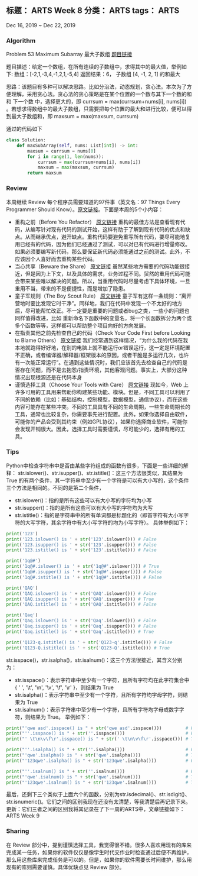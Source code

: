 标题： ARTS Week 8
分类： ARTS
tags： ARTS
-----------------------------------

Dec 16, 2019 ~ Dec 22, 2019
### Algorithm
Problem 53 Maximum Subarray 最大子数组  [题目链接](https://leetcode-cn.com/problems/maximum-subarray/)

题目描述：给定一个数组，在所有连续的子数组中，求得其中的最大值，举例如下:
数组：[-2,1,-3,4,-1,2,1,-5,4]
返回结果：6， 子数组 [4, -1, 2, 1] 的和最大

思路：该题目有多种可以解决思路。比如分治法，动态规划，贪心法。本次为了方便理解，采用贪心法。贪心法的贪心策略是在某个位置的一个数与其下一个数的和 和 下一个数 中，选择更大的，即 currsum = max(currsum+nums[i], nums[i]) 。若想求得数组中的最大子数组，只需要把每个位置的最大和进行比较，便可以得到最大子数组和，即 maxsum = max(maxsum, currsum)

通过的代码如下
```python
class Solution:
    def maxSubArray(self, nums: List[int]) -> int:
        maxsum = currsum = nums[0]
        for i in range(1, len(nums)):
            currsum = max(currsum+nums[i], nums[i])
            maxsum = max(maxsum, currsum)
        return maxsum
```

### Review
本周继续 Review 每个程序员需要知道的97件事（英文名：97 Things Every Programmer Should Know）。[原文链接](https://97-things-every-x-should-know.gitbooks.io/97-things-every-programmer-should-know/content/en/)。下面是本周的5个小内容：
- 重构之前（Before You Refactor）  [原文链接](https://97-things-every-x-should-know.gitbooks.io/97-things-every-programmer-should-know/content/en/thing_06/)
重构的最佳方法是查看现有代码，从编写针对现有代码的测试开始，这样有助于了解到现有代码的优点和缺点。从而继承优点，避开缺点。重构代码要避免重写所有代码，要尽可能地复用已经有的代码，因为他们已经通过了测试，可以对已有代码进行增量修改。如果必须要编写新代码，那么要保证新代码必须能通过之前的测试。此外，不应该因个人喜好而去重构某些代码。
- 当心共享（Beware the Share） [原文链接](https://97-things-every-x-should-know.gitbooks.io/97-things-every-programmer-should-know/content/en/thing_07/)
虽然某些地方需要的代码功能很接近，但是因为上下文，以及具体的需求，业务过程不同。贸然的重用代码可能会带来某些难以解决的问题。所以，当重用代码时尽量考虑下具体环境，一旦重用不当，带来的不是便捷性，而是增加了隐患。
- 童子军规则（The Boy Scout Rule） [原文链接](https://97-things-every-x-should-know.gitbooks.io/97-things-every-programmer-should-know/content/en/thing_08/)
童子军有这样一条规则：“离开营地时要比发现它时干净”。同样地，我们在代码中发现一个不太好的地方后，尽可能帮忙改正。不一定要是重要的问题或者bug之类，一些小的问题也同样值得改进，比如 重新命名下函数中的变量名，将一个长函数拆分为两个或多个函数等等，这样都可以帮助整个项目向好的方向发展。
- 在指责其他之前先检查自己的代码（Check Your Code First before Looking to Blame Others） [原文链接](https://97-things-every-x-should-know.gitbooks.io/97-things-every-programmer-should-know/content/en/thing_09/)
我们经常遇到这样情况，“为什么我的代码在我本地就跑得好好地，在别的电脑上就不能运行or错误运行，这一定是环境配置不正确，或者编译器/解释器/框架版本的原因，或者干脆是多运行几次，也许有一次能正常运行”。在遇到这些情况时，我们应该首先去检查自己的代码是否存在问题，而不是去抱怨/指责环境，其他客观问题。事实上，大部分这种情况出现根源还是在代码本身
- 谨慎选择工具（Choose Your Tools with Care） [原文链接](https://97-things-every-x-should-know.gitbooks.io/97-things-every-programmer-should-know/content/en/thing_10/)
现如今，Web 上许多可用的工具用来帮助你构建某些功能、模块。但是，不同工具可以利用了不同的依赖（比如：基础结构，控制模型，数据模型，通信协议），而在这些内容可能存在某些冲突。不同的工具具有不同的生命周期，一些生命周期长的工具，通常也比较复杂，你需要事先进行配置。此外，如果你选择自由软件，可能你的产品会受到其约束（例如GPL协议），如果你选择商业软件，可能你会发现开销很大。因此，选择工具时需要谨慎，尽可能少的，选择有用的工具。

### Tips
Python中检查字符串中是否由某些字符组成的函数有很多，下面是一些详细的解释：
str.islower()、str.isupper()、str.istitle()：这三个方法很类似，其结果为 True 的有两个条件，其一字符串中至少有一个字符是可以有大小写的，这个条件三个方法是相同的。不同的是第二个条件，
- str.islower()：指的是所有这些可以有大小写的字符均为小写
- str.isupper()：指的是所有这些可以有大小写的字符均为大写
- str.istitle()：指的是字符串中的所有单词都是标题化的（即首字符有大小写字符的大写字符，其余字符中有大小写字符的均为小写字符）。
具体举例如下：
```python
print('123')
print('123.islower() is ' + str('123'.islower())) # False
print('123.isupper() is ' + str('123'.isupper())) # False
print('123.istitle() is ' + str('123'.istitle())) # False

print('1q@#')
print('1q@#.islower() is ' + str('1q@#'.islower())) # True
print('1q@#.isupper() is ' + str('1q@#'.isupper())) # False
print('1q@#.istitle() is ' + str('1q@#'.istitle())) # False

print('QAQ')
print('QAQ.islower() is ' + str('QAQ'.islower())) # False
print('QAQ.isupper() is ' + str('QAQ'.isupper())) # True
print('QAQ.istitle() is ' + str('QAQ'.istitle())) # False

print('Qaq')
print('Qaq.islower() is ' + str('Qaq'.islower())) # False
print('Qaq.isupper() is ' + str('Qaq'.isupper())) # False
print('Qaq.istitle() is ' + str('Qaq'.istitle())) # True

print('Q123-q.istitle() is ' + str('Q123-q'.istitle())) # False
print('Q123-Q.istitle() is ' + str('Q123-Q'.istitle())) # True
```

str.isspace()，str.isalpha()，str.isalnum()：这三个方法很接近，其含义分别为：
- str.isspace()：表示字符串中至少有一个字符，且所有字符均在此字符集合中 { ' ', '\t', '\n', '\v', '\f', '\r' }，则结果为 True
- str.isalpha()：表示字符串中至少有一个字符，且所有字符均字母字符，则结果为 True
- str.isalnum()：表示字符串中至少有一个字符，且所有字符均字母或数字字符，则结果为 True。
举例如下：
```python
print("'qwe asd'.isspace() is " + str('qwe asd'.isspace()))         # False
print("''.isspace() is " + str(''.isspace()))                       # False
print("' \t\n\v\f\r'.isspace() is " + str(' \t\n\v\f\r'.isspace())) # True

print("''.isalpha() is " + str(''.isalpha()))                       # False
print("'qwe'.isalpha() is " + str('qwe'.isalpha()))                 # True
print("'123qwe'.isalpha() is " + str('123qwe'.isalpha()))           # False

print("''.isalnum() is " + str(''.isalnum()))                       # False
print("'qwe'.isalnum() is " + str('qwe'.isalnum()))                 # True
print("'123qwe'.isalnum() is " + str('123qwe'.isalnum()))           # True
```
最后，还剩下三个类似于上面六个的函数，分别为str.isdecimal()、str.isdigit()、str.isnumeric()。它们之间的区别我现在还没有太清楚，等我清楚后再记录下来。更新：它们三者之间的区别我将其记录在了下一周的ARTS中，文章链接如下：ARTS Week 9

### Sharing
在 Review 部分中，提到谨慎选择工具，我觉得很不错。很多人喜欢用现有的库来完成某一任务，如果你的软件仅仅是像学生时代交作业时检查通过后便不再维护，那么用这些库来完成任务是可以的。但是，如果你的软件需要长时间维护，那么用现有的库则需要谨慎。具体优缺点见 Review 部分。